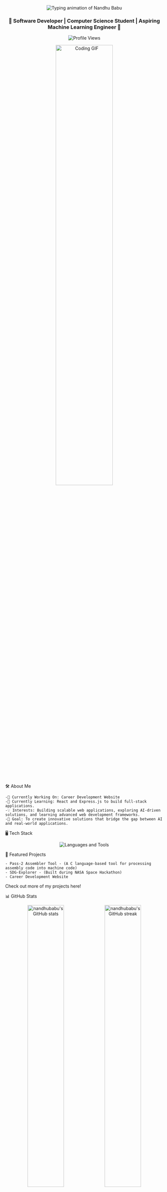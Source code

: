 <div align="center"> <img src="https://readme-typing-svg.demolab.com?font=Roboto&size=40&duration=4000&pause=500&color=0011F4FF&center=true&vCenter=true&width=600&height=70&lines=Hi+%F0%9F%91%8B%2C+I'm+NANDHU+BABU;" alt="Typing animation of Nandhu Babu" /> </div> <h3 align="center">🚀 Software Developer | Computer Science Student | Aspiring Machine Learning Engineer 🚀</h3> <p align="center"> <img src="https://komarev.com/ghpvc/?username=nandhubabu&label=Profile%20views&color=0e75b6&style=flat" alt="Profile Views" /> </p> <div align="center"> <img src="https://media.giphy.com/media/qgQUggAC3Pfv687qPC/giphy.gif" alt="Coding GIF" width="60%"/> </div>

🛠 About Me

    -🔭 Currently Working On: Career Development Website
    -🌱 Currently Learning: React and Express.js to build full-stack applications.
    -💡 Interests: Building scalable web applications, exploring AI-driven solutions, and learning advanced web development frameworks.
    -🎯 Goal: To create innovative solutions that bridge the gap between AI and real-world applications.
    
🖥️ Tech Stack
<div align="center"> <img src="https://skillicons.dev/icons?i=python,java,javascript,html,css,bootstrap,git,figma,firebase,linux,arduino,unity" alt="Languages and Tools" /> </div>

🌟 Featured Projects

    - Pass-2 Assembler Tool - (A C language-based tool for processing assembly code into machine code)
    - SDG-Explorer - (Built during NASA Space Hackathon)
    - Career Development Website

Check out more of my projects here!

📊 GitHub Stats

<div align="center"> <img src="https://github-readme-stats.vercel.app/api?username=nandhubabu&show_icons=true&theme=radical" alt="nandhubabu's GitHub   stats" width="48%"/> <img src="https://github-readme-streak-stats.herokuapp.com/?user=nandhubabu&theme=radical" alt="nandhubabu's GitHub streak"        width="48%"/> </div> <div align="center"> <img src="https://github-readme-stats.vercel.app/api/top-langs/?                    username=nandhubabu&layout=compact&theme=radical" alt="nandhubabu's top languages" width="48%" /> </div>

🏆 Achievements

<div align="center"> <img src="https://github-profile-trophy.vercel.app/?username=nandhubabu&theme=radical&row=1&no-bg=true" alt="nandhubabu trophies" /> </div>

🌐 Connect with Me

<div align="center"> <a href="https://linkedin.com/in/nandhubabu" target="_blank"><img src="https://img.shields.io/badge/LinkedIn-blue?style=for-the-badge&logo=linkedin&logoColor=white" alt="LinkedIn"></a> <a href="mailto:nandhubabu@gmail.com" target="_blank"><img src="https://img.shields.io/badge/Gmail-red?style=for-the-badge&logo=gmail&logoColor=white" alt="Gmail"></a> <a href="https://github.com/nandhubabu" target="_blank"><img src="https://img.shields.io/badge/GitHub-black?style=for-the-badge&logo=github&logoColor=white" alt="GitHub"></a> </div>

✨ Fun Fact

<div align="center"> <img src="https://media.giphy.com/media/ZVik7pBtu9dNS/giphy.gif" alt="Fun Coding GIF" width="50%"/> <h4>Debugging is like being the detective in a crime movie where you are also the murderer 🕵️‍♂️!</h4> </div>
